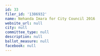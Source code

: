 ```yaml
---
id: 33
filer_id: '1386932'
name: Nehanda Imara for City Council 2016
website_url: null
city: null
committee_type: null
description: null
ballot_measure: null
facebook: null
---
```

